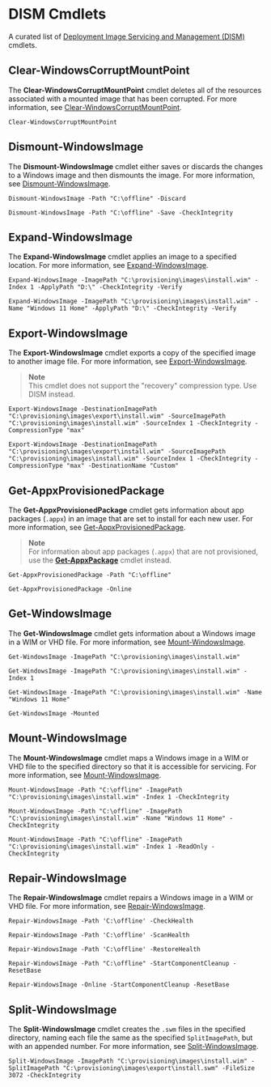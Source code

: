 # DISM Cmdlets

A curated list of [Deployment Image Servicing and Management (DISM)](https://docs.microsoft.com/powershell/module/dism/) cmdlets.

## Clear-WindowsCorruptMountPoint

The **Clear-WindowsCorruptMountPoint** cmdlet deletes all of the resources associated with a mounted image that has been corrupted.
For more information, see [Clear-WindowsCorruptMountPoint](https://docs.microsoft.com/powershell/module/dism/clear-windowscorruptmountpoint).

```shell
Clear-WindowsCorruptMountPoint
```

## Dismount-WindowsImage

The **Dismount-WindowsImage** cmdlet either saves or discards the changes to a Windows image and then dismounts the image.
For more information, see [Dismount-WindowsImage](https://docs.microsoft.com/powershell/module/dism/dismount-windowsimage).

```shell
Dismount-WindowsImage -Path "C:\offline" -Discard
```

```shell
Dismount-WindowsImage -Path "C:\offline" -Save -CheckIntegrity
```

## Expand-WindowsImage

The **Expand-WindowsImage** cmdlet applies an image to a specified location.
For more information, see [Expand-WindowsImage](https://docs.microsoft.com/powershell/module/dism/expand-windowsimage).

```shell
Expand-WindowsImage -ImagePath "C:\provisioning\images\install.wim" -Index 1 -ApplyPath "D:\" -CheckIntegrity -Verify
```

```shell
Expand-WindowsImage -ImagePath "C:\provisioning\images\install.wim" -Name "Windows 11 Home" -ApplyPath "D:\" -CheckIntegrity -Verify
```

## Export-WindowsImage

The **Export-WindowsImage** cmdlet exports a copy of the specified image to another image file.
For more information, see [Export-WindowsImage](https://docs.microsoft.com/powershell/module/dism/export-windowsimage).

> **Note**\
> This cmdlet does not support the "recovery" compression type. Use DISM instead.

```shell
Export-WindowsImage -DestinationImagePath "C:\provisioning\images\export\install.wim" -SourceImagePath "C:\provisioning\images\install.wim" -SourceIndex 1 -CheckIntegrity -CompressionType "max"
```

```shell
Export-WindowsImage -DestinationImagePath "C:\provisioning\images\export\install.wim" -SourceImagePath "C:\provisioning\images\install.wim" -SourceIndex 1 -CheckIntegrity -CompressionType "max" -DestinationName "Custom"
```

## Get-AppxProvisionedPackage

The **Get-AppxProvisionedPackage** cmdlet gets information about app packages (`.appx`) in an image that are set to install for each new user.
For more information, see [Get-AppxProvisionedPackage](https://docs.microsoft.com/powershell/module/dism/get-appxprovisionedpackage).

> **Note**\
> For information about app packages (`.appx`) that are not provisioned, use the [**Get-AppxPackage**](appx.md#get-appxpackage) cmdlet instead.

```shell
Get-AppxProvisionedPackage -Path "C:\offline"
```

```shell
Get-AppxProvisionedPackage -Online
```

## Get-WindowsImage

The **Get-WindowsImage** cmdlet gets information about a Windows image in a WIM or VHD file.
For more information, see [Mount-WindowsImage](https://docs.microsoft.com/powershell/module/dism/get-windowsimage).

```shell
Get-WindowsImage -ImagePath "C:\provisioning\images\install.wim"
```

```shell
Get-WindowsImage -ImagePath "C:\provisioning\images\install.wim" -Index 1
```

```shell
Get-WindowsImage -ImagePath "C:\provisioning\images\install.wim" -Name "Windows 11 Home"
```

```shell
Get-WindowsImage -Mounted
```

## Mount-WindowsImage

The **Mount-WindowsImage** cmdlet maps a Windows image in a WIM or VHD file to the specified directory so that it is accessible for servicing.
For more information, see [Mount-WindowsImage](https://docs.microsoft.com/powershell/module/dism/mount-windowsimage).

```shell
Mount-WindowsImage -Path "C:\offline" -ImagePath "C:\provisioning\images\install.wim" -Index 1 -CheckIntegrity
```

```shell
Mount-WindowsImage -Path "C:\offline" -ImagePath "C:\provisioning\images\install.wim" -Name "Windows 11 Home" -CheckIntegrity
```

```shell
Mount-WindowsImage -Path "C:\offline" -ImagePath "C:\provisioning\images\install.wim" -Index 1 -ReadOnly -CheckIntegrity
```
## Repair-WindowsImage

The **Repair-WindowsImage** cmdlet repairs a Windows image in a WIM or VHD file.
For more information, see [Repair-WindowsImage](https://docs.microsoft.com/powershell/module/dism/repair-windowsimage).

```shell
Repair-WindowsImage -Path 'C:\offline' -CheckHealth
```

```shell
Repair-WindowsImage -Path 'C:\offline' -ScanHealth
```

```shell
Repair-WindowsImage -Path 'C:\offline' -RestoreHealth
```

```shell
Repair-WindowsImage -Path "C:\offline" -StartComponentCleanup -ResetBase
```

```shell
Repair-WindowsImage -Online -StartComponentCleanup -ResetBase
```

## Split-WindowsImage

The **Split-WindowsImage** cmdlet creates the `.swm` files in the specified directory, naming each file the same as the specified `SplitImagePath`, but with an appended number.
For more information, see [Split-WindowsImage](https://docs.microsoft.com/powershell/module/dism/split-windowsimage).

```shell
Split-WindowsImage -ImagePath "C:\provisioning\images\install.wim" -SplitImagePath "C:\provisioning\images\export\install.swm" -FileSize 3072 -CheckIntegrity
```
